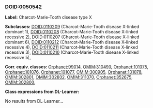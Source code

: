 
### [DOID:0050542](http://purl.obolibrary.org/obo/DOID_0050542)
**Label:** Charcot-Marie-Tooth disease type X

**Subclasses:** [DOID:0110209](http://purl.obolibrary.org/obo/DOID_0110209) (Charcot-Marie-Tooth disease X-linked dominant 1), [DOID:0110208](http://purl.obolibrary.org/obo/DOID_0110208) (Charcot-Marie-Tooth disease X-linked recessive 2), [DOID:0110207](http://purl.obolibrary.org/obo/DOID_0110207) (Charcot-Marie-Tooth disease X-linked dominant 6), [DOID:0110212](http://purl.obolibrary.org/obo/DOID_0110212) (Charcot-Marie-Tooth disease X-linked recessive 4), [DOID:0110211](http://purl.obolibrary.org/obo/DOID_0110211) (Charcot-Marie-Tooth disease X-linked recessive 3), [DOID:0110210](http://purl.obolibrary.org/obo/DOID_0110210) (Charcot-Marie-Tooth disease X-linked recessive 5), 

**Corr. equiv. classes:** [Orphanet:99014](http://www.orpha.net/ORDO/Orphanet_99014), [OMIM:310490](http://purl.obolibrary.org/obo/OMIM_310490), [Orphanet:101075](http://www.orpha.net/ORDO/Orphanet_101075), [Orphanet:101076](http://www.orpha.net/ORDO/Orphanet_101076), [Orphanet:101077](http://www.orpha.net/ORDO/Orphanet_101077), [OMIM:300905](http://purl.obolibrary.org/obo/OMIM_300905), [Orphanet:101078](http://www.orpha.net/ORDO/Orphanet_101078), [OMIM:302801](http://purl.obolibrary.org/obo/OMIM_302801), [OMIM:302802](http://purl.obolibrary.org/obo/OMIM_302802), [OMIM:311070](http://purl.obolibrary.org/obo/OMIM_311070), [Orphanet:352675](http://www.orpha.net/ORDO/Orphanet_352675), [OMIM:302800](http://purl.obolibrary.org/obo/OMIM_302800), 

**Class expressions from DL-Learner:**

No results from DL-Learner...



